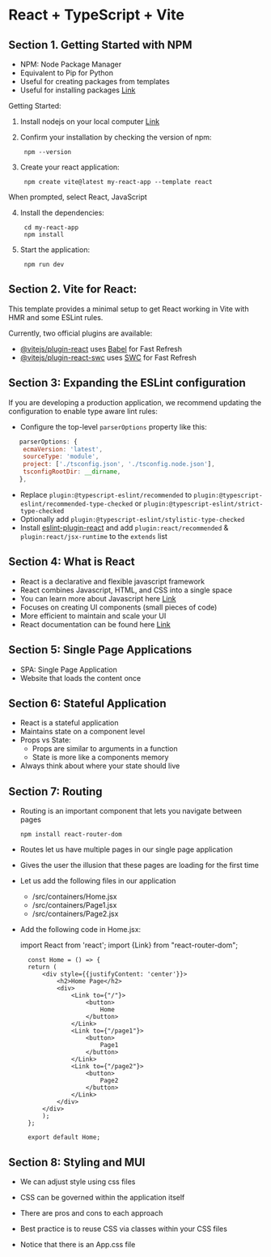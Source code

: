 # React + TypeScript + Vite

## Section 1. Getting Started with NPM

- NPM: Node Package Manager
- Equivalent to Pip for Python
- Useful for creating packages from templates
- Useful for installing packages [Link](https://www.npmjs.com/)

Getting Started:
1. Install nodejs on your local computer [Link](https://nodejs.org/en/download)
2. Confirm your installation by checking the version of npm:
   
        npm --version

3. Create your react application:

        npm create vite@latest my-react-app --template react

When prompted, select React, JavaScript

4. Install the dependencies:

        cd my-react-app
        npm install
   
5. Start the application:
   
        npm run dev


## Section 2. Vite for React:


This template provides a minimal setup to get React working in Vite with HMR and some ESLint rules.

Currently, two official plugins are available:

- [@vitejs/plugin-react](https://github.com/vitejs/vite-plugin-react/blob/main/packages/plugin-react/README.md) uses [Babel](https://babeljs.io/) for Fast Refresh
- [@vitejs/plugin-react-swc](https://github.com/vitejs/vite-plugin-react-swc) uses [SWC](https://swc.rs/) for Fast Refresh

## Section 3: Expanding the ESLint configuration

If you are developing a production application, we recommend updating the configuration to enable type aware lint rules:

- Configure the top-level `parserOptions` property like this:

```js
   parserOptions: {
    ecmaVersion: 'latest',
    sourceType: 'module',
    project: ['./tsconfig.json', './tsconfig.node.json'],
    tsconfigRootDir: __dirname,
   },
```

- Replace `plugin:@typescript-eslint/recommended` to `plugin:@typescript-eslint/recommended-type-checked` or `plugin:@typescript-eslint/strict-type-checked`
- Optionally add `plugin:@typescript-eslint/stylistic-type-checked`
- Install [eslint-plugin-react](https://github.com/jsx-eslint/eslint-plugin-react) and add `plugin:react/recommended` & `plugin:react/jsx-runtime` to the `extends` list

## Section 4: What is React

- React is a declarative and flexible javascript framework
- React combines Javascript, HTML, and CSS into a single space
- You can learn more about Javascript here [Link](https://www.w3schools.com/js/)
- Focuses on creating UI components (small pieces of code)
- More efficient to maintain and scale your UI
- React documentation can be found here [Link](https://react.dev/)

## Section 5: Single Page Applications

- SPA: Single Page Application
- Website that loads the content once


## Section 6: Stateful Application

- React is a stateful application
- Maintains state on a component level
- Props vs State:
   - Props are similar to arguments in a function
   - State is more like a components memory
- Always think about where your state should live

## Section 7: Routing

- Routing is an important component that lets you navigate between pages

      npm install react-router-dom

- Routes let us have multiple pages in our single page application
- Gives the user the illusion that these pages are loading for the first time
- Let us add the following files in our application
    - /src/containers/Home.jsx
    - /src/containers/Page1.jsx
    - /src/containers/Page2.jsx

- Add the following code in Home.jsx:

  import React from 'react';
  import {Link} from "react-router-dom";

        const Home = () => {
        return (
            <div style={{justifyContent: 'center'}}>
                <h2>Home Page</h2>
                <div>
                    <Link to={"/"}>
                        <button>
                            Home
                        </button>
                    </Link>
                    <Link to={"/page1"}>
                        <button>
                            Page1
                        </button>
                    </Link>
                    <Link to={"/page2"}>
                        <button>
                            Page2
                        </button>
                    </Link>
                </div>
            </div>
            );
        };
        
        export default Home;

## Section 8: Styling and MUI

- We can adjust style using css files
- CSS can be governed within the application itself
- There are pros and cons to each approach
- Best practice is to reuse CSS via classes within your CSS files

- Notice that there is an App.css file



